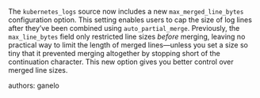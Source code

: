 The `kubernetes_logs` source now includes a new `max_merged_line_bytes` configuration option. This setting enables users to cap the size of log lines after they’ve been combined using `auto_partial_merge`. Previously, the `max_line_bytes` field only restricted line sizes *before* merging, leaving no practical way to limit the length of merged lines—unless you set a size so tiny that it prevented merging altogether by stopping short of the continuation character. This new option gives you better control over merged line sizes.

authors: ganelo
